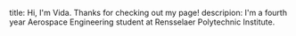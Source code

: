 title: Hi, I'm Vida. Thanks for checking out my page!
descripion: I'm a fourth year Aerospace Engineering student at Rensselaer Polytechnic Institute. 
